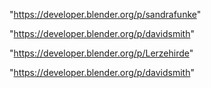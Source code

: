 "https://developer.blender.org/p/sandrafunke"

"https://developer.blender.org/p/davidsmith"

 
"https://developer.blender.org/p/Lerzehirde"


"https://developer.blender.org/p/davidsmith"


 
